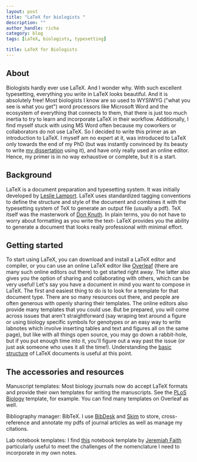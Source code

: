 ```yaml
---
layout: post
title: "LaTeX for biologists "
description: ""
author_handle: richa
category: blog
tags: [LaTeX, biologists, typesetting]

title: LaTeX for Biologists 
---
```


## About

Biologists hardly ever use LaTeX. And I wonder why. With such excellent typesetting, everything you write in LaTeX looks beautiful. And it is absolutely free! Most biologists I know are so used to WYSIWYG ("what you see is what you get") word processors like Microsoft Word and the ecosystem of everything that connects to them, that there is just too much inertia to try to learn and incorporate LaTeX in their workflow. Additionally, I find myself stuck with using MS Word often because my coworkers or collaborators do not use LaTeX. So I decided to write this primer as an introduction to LaTeX. I myself am no expert at it, was introduced to LaTeX only towards the end of my PhD (but was instantly convinced by its beauty to write [my dissertation](https://repositories.lib.utexas.edu/handle/2152/30458) using it), and have only really used an online editor. Hence, my primer is in no way exhaustive or complete, but it is a start. 

## Background

LaTeX is a document preparation and typesetting system. It was initially developed by [Leslie Lamport](http://www.lamport.org/). LaTeX uses standardized tagging conventions to define the structure and style of the document and combines it with the typesetting system of TeX to generate an output file (usually a pdf). TeX itself was the masterwork of [Don Knuth](https://www-cs-faculty.stanford.edu/~knuth/). In plain terms, you do not have to worry about formatting as you write the text- LaTeX provides you the ability to generate a document that looks really professional with minimal effort. 

## Getting started

To start using LaTeX, you can download and install a LaTeX editor and compiler, or you can use an online LaTeX editor like [Overleaf](https://www.overleaf.com/) (there are many such online editors out there) to get started right away. The latter also gives you the option of sharing and collaborating with others, which can be very useful!
Let's say you have a document in mind you want to compose in LaTeX. The first and easiest thing to do is to look for a template for that document type. There are so many resources out there, and people are often generous with openly sharing their templates. The online editors also provide many templates that you could use. But be prepared, you will come across issues that aren't straightforward (say wraping text around a figure or using biology specific symbols for genotypes or an easy way to write labnotes which involve inserting tables and text and figures all on the same page), but like with all things open source, you may go down a rabbit-hole, but if you put enough time into it, you'll figure out a way past the issue (or just ask someone who uses it all the time!). Understanding the [basic structure](https://www.latex-project.org/about/) of LaTeX documents is useful at this point. 

## The accessories and resources

Manuscript templates: Most biology journals now do accept LaTeX formats and provide their own templates for writing the manuscripts. See the [PLoS Biology](http://journals.plos.org/ploscompbiol/s/latex) template, for example. You can find many templates on Overleaf as well.

Bibliography manager: BibTeX. I use [BibDesk](https://bibdesk.sourceforge.io/) and [Skim](https://skim-app.sourceforge.io/) to store, cross-reference and annotate my pdfs of journal articles as well as manage my citations. 

Lab notebook templates: I find [this](http://www.jeremiahfaith.com/open_notebook_science/sample_notebook/) notebook template by [Jeremiah Faith](http://www.jeremiahfaith.com/) particularly useful to meet the challenges of the nomenclature I need to incorporate in my own notes.

